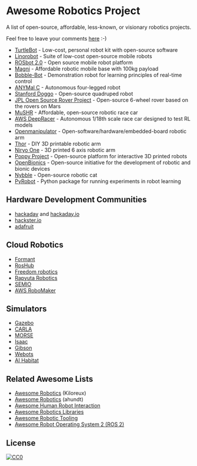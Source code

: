 # Awesome Robotics Project

A list of open-source, affordable, less-known, or visionary robotics projects.

Feel free to leave your comments [here](https://hackmd.io/Z-VccsJbQd2AOn0fM9DLzg) :-)

- [TurtleBot](https://www.turtlebot.com/) - Low-cost, personal robot kit with open-source software
- [Linorobot](https://linorobot.org/) - Suite of low-cost open-source mobile robots
- [ROSbot 2.0](https://husarion.com/) - Open source mobile robot platform
- [Magni](https://ubiquityrobotics.com/) - Affordable robotic mobile base with 100kg payload
- [Bobble-Bot](https://hackaday.io/project/164992-bobble-bot) - Demonstration robot for learning principles of real-time control
- [ANYMal C](https://www.anybotics.com/) - Autonomous four-legged robot
- [Stanford Doggo](https://github.com/Nate711/StanfordDoggoProject) - Open-source quadruped robot
- [JPL Open Source Rover Project](https://github.com/nasa-jpl/open-source-rover) - Open-source 6-wheel rover based on the rovers on Mars
- [MuSHR](https://mushr.io/) - Affordable, open-source robotic race car
- [AWS DeepRacer](https://aws.amazon.com/deepracer/) - Autonomous 1/18th scale race car designed to test RL models
- [Openmanipulator](http://emanual.robotis.com/docs/en/platform/openmanipulator_x/overview/) - Open-software/hardware/embedded-board robotic arm
- [Thor](https://hackaday.io/project/12989-thor) - DIY 3D printable robotic arm
- [Niryo One](https://niryo.com/) - 3D printed 6 axis robotic arm
- [Poppy Project](https://www.poppy-project.org/en/) - Open-source platform for interactive 3D printed robots
- [OpenΒionics](https://openbionics.org/) - Open-source initiative for the development of robotic and bionic devices
- [Nybble](https://www.petoi.com/) - Open-source robotic cat
- [PyRobot](https://www.pyrobot.org/) - Python package for running experiments in robot learning

## Hardware Development Communities

- [hackaday](https://hackaday.com/) and [hackaday.io](https://hackaday.io/)
- [hackster.io](https://www.hackster.io/)
- [adafruit](https://www.adafruit.com/)

## Cloud Robotics

- [Formant](https://formant.io/)
- [RosHub](https://roshub.io/)
- [Freedom robotics](https://www.freedomrobotics.ai/)
- [Rapyuta Robotics](https://www.rapyuta-robotics.com/)
- [SEMIO](https://semio.ai/)
- [AWS RoboMaker](https://aws.amazon.com/robomaker/)

## Simulators

- [Gazebo](http://gazebosim.org/)
- [CARLA](http://carla.org/)
- [MORSE](http://morse-simulator.github.io/)
- [Isaac](https://www.nvidia.com/en-us/deep-learning-ai/industries/robotics/)
- [Gibson](http://gibsonenv.stanford.edu/)
- [Webots](http://www.cyberbotics.com/)
- [AI Habitat](https://aihabitat.org/)

## Related Awesome Lists

- [Awesome Robotics](https://github.com/Kiloreux/awesome-robotics) (Kiloreux)
- [Awesome Robotics](https://github.com/ahundt/awesome-robotics) (ahundt)
- [Awesome Human Robot Interaction](https://github.com/Po-Jen/awesome-human-robot-interaction)
- [Awesome Robotics Libraries
  ](https://github.com/jslee02/awesome-robotics-libraries)
- [Awesome Robotic Tooling](https://github.com/Ly0n/awesome-robotic-tooling)
- [Awesome Robot Operating System 2 (ROS 2)](https://github.com/fkromer/awesome-ros2)

## License

[![CC0](https://licensebuttons.net/p/zero/1.0/88x31.png)](http://creativecommons.org/publicdomain/zero/1.0/)
